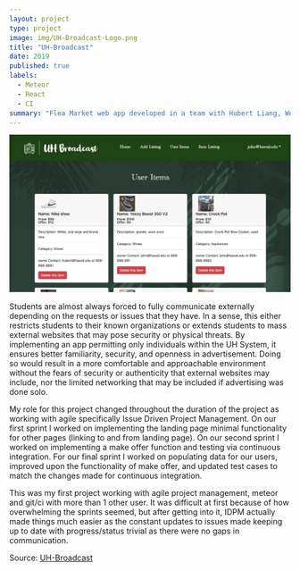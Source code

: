 ```yaml
---
layout: project
type: project
image: img/UH-Broadcast-Logo.png
title: "UH-Broadcast"
date: 2019
published: true
labels:
  - Meteor
  - React
  - CI
summary: "Flea Market web app developed in a team with Hubert Liang, Weihao He, Sydnee You, and Mark Pascual for ICS 314."
---
```


<img class="img-fluid" src="../img/UH-Broadcast.png">

Students are almost always forced to fully communicate externally depending on the requests or issues that they have. In a sense, this either restricts students to their known organizations or extends students to mass external websites that may pose security or physical threats.
By implementing an app permitting only individuals within the UH System, it ensures better familiarity, security, and openness in advertisement. Doing so would result in a more comfortable and approachable environment without the fears of security or authenticity that external websites may include, nor the limited networking that may be included if advertising was done solo.

My role for this project changed throughout the duration of the project as working with agile specifically Issue Driven Project Management. On our first sprint I worked on implementing the landing page minimal functionality for other pages (linking to and from landing page). On our second sprint I worked on implementing a make offer function and testing via continuous integration. For our final sprint I worked on populating data for our users, improved upon the functionality of make offer, and updated test cases to match the changes made for continuous integration.  

This was my first project working with agile project management, meteor and git/ci with more than 1 other user. It was difficult at first because of how overwhelming the sprints seemed, but after getting into it, IDPM actually made things much easier as the constant updates to issues made keeping up to date with progress/status trivial as there were no gaps in communication. 

Source: [UH-Broadcast](https://uh-broadcast.github.io/)
